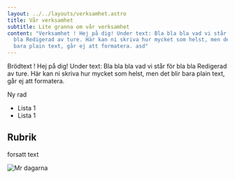 ```yaml
---
layout: ../../layouts/verksamhet.astro
title: Vår verksamhet
subtitle: Lite granna om vår verksamhet
content: "Verksamhet ! Hej på dig! Under text: Bla bla bla vad vi står för bla
  bla Redigerad av ture. Här kan ni skriva hur mycket som helst, men det blir
  bara plain text, går ej att formatera. asd"
---
```

Brödtext ! Hej på dig! Under text: Bla bla bla vad vi står för bla bla Redigerad av ture. Här kan ni skriva hur mycket som helst, men det blir bara plain text, går ej att formatera.

Ny rad

* Lista 1
* Lista 1

## Rubrik

forsatt text

![Mr dagarna](https://i.imgur.com/5WzIWGB.jpeg "MR dagarna")